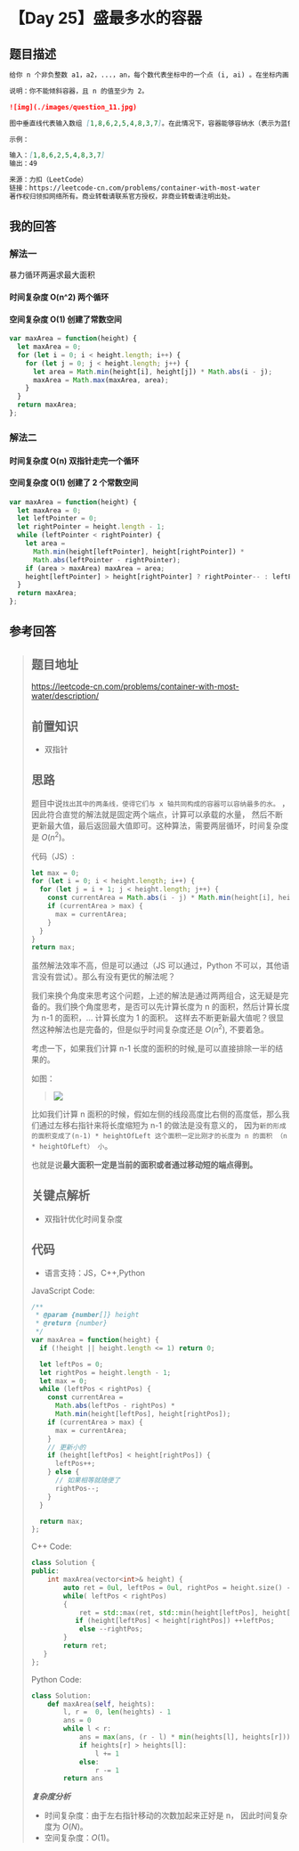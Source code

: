 # 【Day 25】盛最多水的容器

## 题目描述

```markdown
给你 n 个非负整数 a1，a2，...，an，每个数代表坐标中的一个点 (i, ai) 。在坐标内画 n 条垂直线，垂直线 i 的两个端点分别为 (i, ai) 和 (i, 0)。找出其中的两条线，使得它们与 x 轴共同构成的容器可以容纳最多的水。

说明：你不能倾斜容器，且 n 的值至少为 2。

![img](./images/question_11.jpg)

图中垂直线代表输入数组 [1,8,6,2,5,4,8,3,7]。在此情况下，容器能够容纳水（表示为蓝色部分）的最大值为 49。

示例：

输入：[1,8,6,2,5,4,8,3,7]
输出：49

来源：力扣（LeetCode）
链接：https://leetcode-cn.com/problems/container-with-most-water
著作权归领扣网络所有。商业转载请联系官方授权，非商业转载请注明出处。
```

## 我的回答

### 解法一

暴力循环两遍求最大面积

#### 时间复杂度 O(n^2) 两个循环

#### 空间复杂度 O(1) 创建了常数空间

```JavaScript
var maxArea = function(height) {
  let maxArea = 0;
  for (let i = 0; i < height.length; i++) {
    for (let j = 0; j < height.length; j++) {
      let area = Math.min(height[i], height[j]) * Math.abs(i - j);
      maxArea = Math.max(maxArea, area);
    }
  }
  return maxArea;
};
```

### 解法二

#### 时间复杂度 O(n) 双指针走完一个循环

#### 空间复杂度 O(1) 创建了 2 个常数空间

```JavaScript
var maxArea = function(height) {
  let maxArea = 0;
  let leftPointer = 0;
  let rightPointer = height.length - 1;
  while (leftPointer < rightPointer) {
    let area =
      Math.min(height[leftPointer], height[rightPointer]) *
      Math.abs(leftPointer - rightPointer);
    if (area > maxArea) maxArea = area;
    height[leftPointer] > height[rightPointer] ? rightPointer-- : leftPointer++;
  }
  return maxArea;
};
```

## 参考回答

> ## 题目地址
>
> https://leetcode-cn.com/problems/container-with-most-water/description/
>
> ## 前置知识
>
> - 双指针
>
> ## 思路
>
> 题目中说`找出其中的两条线，使得它们与 x 轴共同构成的容器可以容纳最多的水。` ，因此符合直觉的解法就是固定两个端点，计算可以承载的水量， 然后不断更新最大值，最后返回最大值即可。这种算法，需要两层循环，时间复杂度是 $O(n^2)$。
>
> 代码（JS）:
>
> ```JavaScript
> let max = 0;
> for (let i = 0; i < height.length; i++) {
>   for (let j = i + 1; j < height.length; j++) {
>     const currentArea = Math.abs(i - j) * Math.min(height[i], height[j]);
>     if (currentArea > max) {
>       max = currentArea;
>     }
>   }
> }
> return max;
> ```
>
> 虽然解法效率不高，但是可以通过（JS 可以通过，Python 不可以，其他语言没有尝试）。那么有没有更优的解法呢？
>
> 我们来换个角度来思考这个问题，上述的解法是通过两两组合，这无疑是完备的。我们换个角度思考，是否可以先计算长度为 n 的面积，然后计算长度为 n-1 的面积，... 计算长度为 1 的面积。 这样去不断更新最大值呢？很显然这种解法也是完备的，但是似乎时间复杂度还是 $O(n ^ 2)$, 不要着急。
>
> 考虑一下，如果我们计算 n-1 长度的面积的时候,是可以直接排除一半的结果的。
>
> 如图：
>
> > ![](./images/25-1.png)
>
> 比如我们计算 n 面积的时候，假如左侧的线段高度比右侧的高度低，那么我们通过左移右指针来将长度缩短为 n-1 的做法是没有意义的，
> 因为`新的形成的面积变成了(n-1) * heightOfLeft 这个面积一定比刚才的长度为 n 的面积 （n * heightOfLeft） 小`。
>
> 也就是说**最大面积一定是当前的面积或者通过移动短的端点得到。**
>
> ## 关键点解析
>
> - 双指针优化时间复杂度
>
> ## 代码
>
> - 语言支持：JS，C++,Python
>
> JavaScript Code:
>
> ```JavaScript
> /**
>  * @param {number[]} height
>  * @return {number}
>  */
> var maxArea = function(height) {
>   if (!height || height.length <= 1) return 0;
>
>   let leftPos = 0;
>   let rightPos = height.length - 1;
>   let max = 0;
>   while (leftPos < rightPos) {
>     const currentArea =
>       Math.abs(leftPos - rightPos) *
>       Math.min(height[leftPos], height[rightPos]);
>     if (currentArea > max) {
>       max = currentArea;
>     }
>     // 更新小的
>     if (height[leftPos] < height[rightPos]) {
>       leftPos++;
>     } else {
>       // 如果相等就随便了
>       rightPos--;
>     }
>   }
>
>   return max;
> };
> ```
>
> C++ Code:
>
> ```c++
> class Solution {
> public:
>     int maxArea(vector<int>& height) {
>         auto ret = 0ul, leftPos = 0ul, rightPos = height.size() - 1;
>         while( leftPos < rightPos)
>         {
>             ret = std::max(ret, std::min(height[leftPos], height[rightPos]) * (rightPos - leftPos));
>            if (height[leftPos] < height[rightPos]) ++leftPos;
>             else --rightPos;
>         }
>         return ret;
>    }
> };
> ```
>
> Python Code:
>
> ```python
> class Solution:
>     def maxArea(self, heights):
>         l, r =  0, len(heights) - 1
>         ans = 0
>         while l < r:
>             ans = max(ans, (r - l) * min(heights[l], heights[r]))
>             if heights[r] > heights[l]:
>                 l += 1
>             else:
>                 r -= 1
>         return ans
> ```
>
> **_复杂度分析_**
>
> - 时间复杂度：由于左右指针移动的次数加起来正好是 n， 因此时间复杂度为 $O(N)$。
> - 空间复杂度：$O(1)$。
